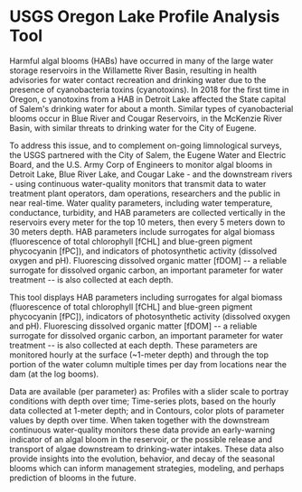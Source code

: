 # USGS Oregon Lake Profile Analysis Tool
Harmful algal blooms (HABs) have occurred in many of the large water storage reservoirs in the Willamette River Basin, resulting in health advisories 
for water contact recreation and drinking water due to the presence of cyanobacteria toxins (cyanotoxins). In 2018 for the first time in Oregon, c
yanotoxins from a HAB in Detroit Lake affected the State capital of Salem's drinking water for about a month. Similar types of cyanobacterial blooms 
occur in Blue River and Cougar Reservoirs, in the McKenzie River Basin, with similar threats to drinking water for the City of Eugene.

To address this issue, and to complement on-going limnological surveys, the USGS partnered with the City of Salem, the Eugene Water and Electric Board, 
and the U.S. Army Corp of Engineers to monitor algal blooms in Detroit Lake, Blue River Lake, and Cougar Lake - and the downstream rivers - using 
continuous water-quality monitors that transmit data to water treatment plant operators, dam operations, researchers and the public in near real-time. 
Water quality parameters, including water temperature, conductance, turbidity, and HAB parameters are collected vertically in the reservoirs every meter 
for the top 10 meters, then every 5 meters down to 30 meters depth. HAB parameters include surrogates for algal biomass (fluorescence of total 
chlorophyll [fCHL] and blue-green pigment phycocyanin [fPC]), and indicators of photosynthetic activity (dissolved oxygen and pH). Fluorescing dissolved 
organic matter [fDOM] -- a reliable surrogate for dissolved organic carbon, an important parameter for water treatment -- is also collected at each depth. 

This tool displays HAB parameters including surrogates for algal biomass (fluorescence of total chlorophyll [fCHL] and blue-green pigment phycocyanin [fPC]), 
indicators of photosynthetic activity (dissolved oxygen and pH). Fluorescing dissolved organic matter [fDOM] -- a reliable surrogate for dissolved organic 
carbon, an important parameter for water treatment -- is also collected at each depth. These parameters are monitored hourly at the surface (~1-meter depth) 
and through the top portion of the water column multiple times per day from locations near the dam (at the log booms). 

Data are available (per parameter) as: Profiles with a slider scale to portray conditions with depth over time; Time-series plots, based on the hourly data 
collected at 1-meter depth; and in Contours, color plots of parameter values by depth over time. When taken together with the downstream continuous 
water-quality monitors these data provide an early-warning indicator of an algal bloom in the reservoir, or the possible release and transport of algae 
downstream to drinking-water intakes. These data also provide insights into the evolution, behavior, and decay of the seasonal blooms which can inform 
management strategies, modeling, and perhaps prediction of blooms in the future. 

